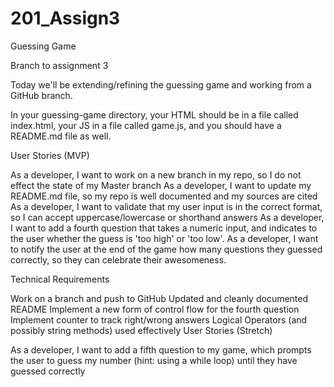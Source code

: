

# 201_Assign3
Guessing Game

Branch to assignment 3

Today we'll be extending/refining the guessing game and working from a GitHub branch.

In your guessing-game directory, your HTML should be in a file called index.html, your JS in a file called game.js, and you should have a README.md file as well.

User Stories (MVP)

As a developer, I want to work on a new branch in my repo, so I do not effect the state of my Master branch
As a developer, I want to update my README.md file, so my repo is well documented and my sources are cited
As a developer, I want to validate that my user input is in the correct format, so I can accept uppercase/lowercase or shorthand answers
As a developer, I want to add a fourth question that takes a numeric input, and indicates to the user whether the guess is 'too high' or 'too low'.
As a developer, I want to notify the user at the end of the game how many questions they guessed correctly, so they can celebrate their awesomeness.

Technical Requirements

Work on a branch and push to GitHub
Updated and cleanly documented README
Implement a new form of control flow for the fourth question
Implement counter to track right/wrong answers
Logical Operators (and possibly string methods) used effectively
User Stories (Stretch)

As a developer, I want to add a fifth question to my game, which prompts the user to guess my number (hint: using a while loop) until they have guessed correctly
